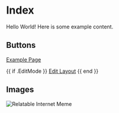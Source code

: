 # Index

Hello World! Here is some example content.

## Buttons

<a class="btn btn-primary" href="/p/example-page">Example Page</a>

{{ if .EditMode }}
<a class="btn btn-secondary" href="/edit">Edit Layout</a>
{{ end }}

## Images

<img src="/assets/meme.avif" alt="Relatable Internet Meme" class="max-w-xl rounded-lg shadow-lg">
